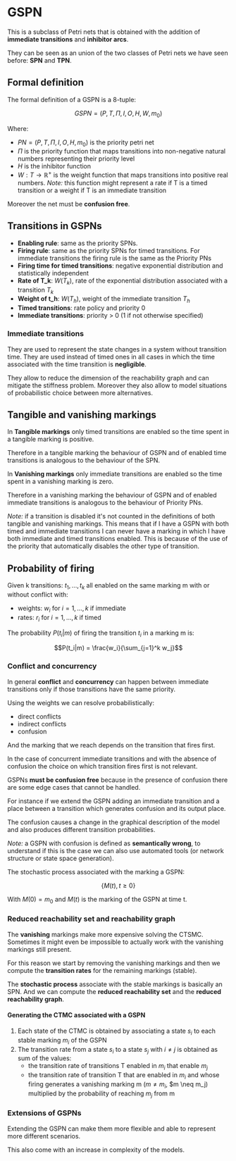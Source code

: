 # GSPN

This is a subclass of Petri nets that is obtained with the addition of **immediate transitions** and **inhibitor arcs**.

They can be seen as an union of the two classes of Petri nets we have seen before: **SPN** and **TPN**.

## Formal definition

The formal definition of a GSPN is a 8-tuple:

$$GSPN = (P, T, \Pi, I, O, H, W, m_0)$$

Where:

- $PN=(P, T, \Pi, I, O, H, m_0)$ is the priority petri net
- $\Pi$ is the priority function that maps transitions into non-negative natural numbers representing their priority level
- $H$ is the inhibitor function
- $W: T \to \mathbb{R}^+$ is the weight function that maps transitions into positive real numbers. *Note:* this function might represent a rate if T is a timed transition or a weight if T is an immediate transition

Moreover the net must be **confusion free**.

## Transitions in GSPNs

- **Enabling rule**: same as the priority SPNs.
- **Firing rule**: same as the priority SPNs for timed transitions. For immediate transitions the firing rule is the same as the Priority PNs
- **Firing time for timed transitions**: negative exponential distribution and statistically independent
- **Rate of T_k**: $W(T_k)$, rate of the exponential distribution associated with a transition $T_k$
- **Weight of t_h**: $W(T_h)$, weight of the immediate transition $T_h$
- **Timed transitions**: rate policy and priority 0
- **Immediate transitions**: priority > 0 (1 if not otherwise specified)

### Immediate transitions

They are used to represent the state changes in a system without transition time. They are used instead of timed ones in all cases in which the time associated with the time transition is **negligible**.

They allow to reduce the dimension of the reachability graph and can mitigate the stiffness problem. Moreover they also allow to model situations of probabilistic choice between more alternatives.

## Tangible and vanishing markings

In **Tangible markings** only timed transitions are enabled so the time spent in a tangible marking is positive.

Therefore in a tangible marking the behaviour of GSPN and of enabled time transitions is analogous to the behaviour of the SPN.

In **Vanishing markings** only immediate transitions are enabled so the time spent in a vanishing marking is zero.

Therefore in a vanishing marking the behaviour of GSPN and of enabled immediate transitions is analogous to the behaviour of Priority PNs.

*Note:* if a transition is disabled it's not counted in the definitions of both tangible and vanishing markings. This means that if I have a GSPN with both timed and immediate transitions I can never have a marking in which I have both immediate and timed transitions enabled. This is because of the use of the priority that automatically disables the other type of transition.

## Probability of firing

Given k transitions: $t_1, \dots, t_k$ all enabled on the same marking m with or without conflict with:

- weights: $w_i$ for $i = 1, \dots, k$ if immediate
- rates: $r_i$ for $i = 1, \dots, k$ if timed

The probability $P(t_i|m)$ of firing the transition $t_i$ in a marking m is:

$$P(t_i|m) = \frac{w_i}{\sum_{j=1}^k w_j}$$

### Conflict and concurrency

In general **conflict** and **concurrency** can happen between immediate transitions only if those transitions have the same priority.

Using the weights we can resolve probabilistically:

- direct conflicts
- indirect conflicts
- confusion

And the marking that we reach depends on the transition that fires first.

In the case of concurrent immediate transitions and with the absence of confusion the choice on which transition fires first is not relevant.

GSPNs **must be confusion free** because in the presence of confusion there are some edge cases that cannot be handled.

For instance if we extend the GSPN adding an immediate transition and a place between a transition which generates confusion and its output place.

The confusion causes a change in the graphical description of the model and also produces different transition probabilities.

*Note:* a GSPN with confusion is defined as **semantically wrong**, to understand if this is the case we can also use automated tools (or network structure or state space generation).

The stochastic process associated with the marking a GSPN:

$$\{M(t), t \geq 0\}$$

With $M(0) = m_0$ and $M(t)$ is the marking of the GSPN at time t.

### Reduced reachability set and reachability graph

The **vanishing** markings make more expensive solving the CTSMC. Sometimes it might even be impossible to actually work with the vanishing markings still present.

For this reason we start by removing the vanishing markings and then we compute the **transition rates** for the remaining markings (stable).

The **stochastic process** associate with the stable markings is basically an SPN. And we can compute the **reduced reachability set** and the **reduced reachability graph**.

#### Generating the CTMC associated with a GSPN

1. Each state of the CTMC is obtained by associating a state $s_i$ to each stable marking $m_i$ of the GSPN
2. The transition rate from a state $s_i$ to a state $s_j$ with $i \neq j$ is obtained as sum of the values:
    - the transition rate of transitions T enabled in $m_i$ that enable $m_j$
    - the transition rate of transition T that are enabled in $m_i$ and whose firing generates a vanishing marking m ($m \neq m_i$, $m \neq m_j) multiplied by the probability of reaching $m_j$ from m

### Extensions of GSPNs

Extending the GSPN can make them more flexible and able to represent more different scenarios.

This also come with an increase in complexity of the models.

